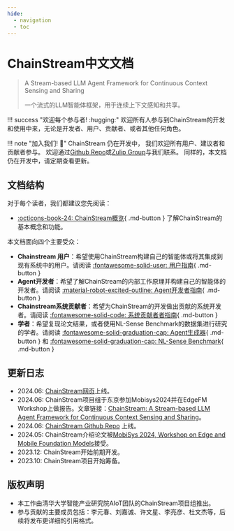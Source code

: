 ```yaml
---
hide:
  - navigation
  - toc
---
```


# ChainStream中文文档

> A Stream-based LLM Agent Framework for Continuous Context Sensing and Sharing 
> 
> 一个流式的LLM智能体框架，用于连续上下文感知和共享。

!!! success "欢迎每个参与者! :hugging:"
    欢迎所有人参与到ChainStream的开发和使用中来，无论是开发者、用户、贡献者、或者其他任何角色。

!!! note "加入我们! :raising_hand:"
    ChainStream 仍在开发中， 我们欢迎所有用户、建议者和贡献者参与。 欢迎通过[Github Repo](https://github.com/MobileLLM/ChainStream)或[Zulip Group](https://mobilellm.zulipchat.com/#narrow/stream/419866-web-public/topic/ChainStream)与我们联系。
    同样的，本文档仍在开发中，请定期查看更新。

## 文档结构

对于每个读者，我们都建议您先阅读：

- [:octicons-book-24: ChainStream概览](SystemOverview/WHAT_IS_CHAINSTREAM/){ .md-button } 了解ChainStream的基本概念和功能。

本文档面向四个主要受众：

- **Chainstream 用户**：希望使用ChainStream构建自己的智能体或将其集成到现有系统中的用户。请阅读 [:fontawesome-solid-user: 用户指南](UserGuide/QUICK_START/){ .md-button }
- **Agent开发者**：希望了解ChainStream的内部工作原理并构建自己的智能体的开发者。请阅读 [:material-robot-excited-outline: Agent开发者指南](AgentDevelopmentGuide/AGENT_DEVELOPMENT_OVERVIEW/){ .md-button }
- **Chainstream系统贡献者**：希望为ChainStream的开发做出贡献的系统开发者。请阅读 [:fontawesome-solid-code: 系统贡献者者指南](ChainStreamDevelopmentGuide/CHAINSTREAM_SYS_DEVELOPMENT_OVERVIEW/){ .md-button }
- **学者**：希望复现论文结果，或者使用NL-Sense Benchmark的数据集进行研究的学者。请阅读 [:fontawesome-solid-graduation-cap: Agent生成器](AgentGenerator/QUICK_START/){ .md-button } 和 [:fontawesome-solid-graduation-cap: NL-Sense Benchmark](NLSenseBenchmark/QUICK_START/){ .md-button }


## 更新日志

- 2024.06: [ChainStream网页](https://mobilellm.github.io/ChainStream/)上线。
- 2024.06: ChainStream项目组于东京参加Mobisys2024并在EdgeFM Workshop上做报告。文章链接：[ChainStream: A Stream-based LLM Agent Framework for Continuous Context Sensing and Sharing](https://doi.org/10.1145/3662006.3662063)。
- 2024.06: [ChainStream Github Repo](https://github.com/MobileLLM/ChainStream) 上线。
- 2024.05: ChainStream介绍论文被[MobiSys 2024, Workshop on Edge and Mobile Foundation Models](https://edgefm.github.io/)接受。
- 2023.12: ChainStream开始前期开发。
- 2023.10: ChainStream项目开始筹备。 

## 版权声明
- 本工作由清华大学智能产业研究院AIoT团队的ChainStream项目组推出。
- 参与贡献的主要成员包括：李元春、刘嘉诚、许文星、李亮彦、杜文杰等，后续将发布更详细的引用格式。